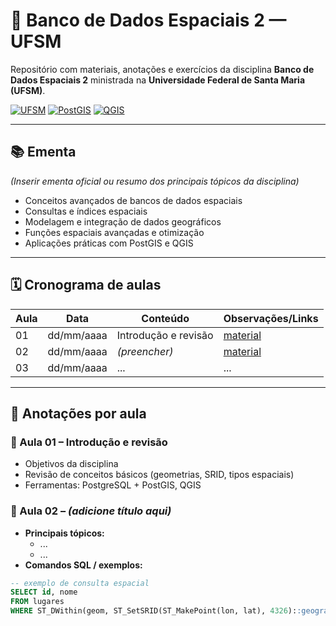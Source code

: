 # 📍 Banco de Dados Espaciais 2 — UFSM

Repositório com materiais, anotações e exercícios da disciplina **Banco de Dados Espaciais 2** ministrada na **Universidade Federal de Santa Maria (UFSM)**.

[![UFSM](https://img.shields.io/badge/UFSM-%23007acc?style=flat&logo=university)](#) [![PostGIS](https://img.shields.io/badge/PostGIS-%23A6CE39?style=flat)](#) [![QGIS](https://img.shields.io/badge/QGIS-%23000000?style=flat)](#)

---

## 📚 Ementa
*(Inserir ementa oficial ou resumo dos principais tópicos da disciplina)*

- Conceitos avançados de bancos de dados espaciais  
- Consultas e índices espaciais  
- Modelagem e integração de dados geográficos  
- Funções espaciais avançadas e otimização  
- Aplicações práticas com PostGIS e QGIS

---

## 🗓 Cronograma de aulas

| Aula | Data       | Conteúdo | Observações/Links |
|------|------------|----------|-------------------|
| 01   | dd/mm/aaaa | Introdução e revisão | [material](aulas/aula-01.md) |
| 02   | dd/mm/aaaa | *(preencher)* | [material](aulas/aula-02.md) |
| 03   | dd/mm/aaaa | ... | ... |

---

## 📝 Anotações por aula

### 📌 Aula 01 – Introdução e revisão
- Objetivos da disciplina  
- Revisão de conceitos básicos (geometrias, SRID, tipos espaciais)  
- Ferramentas: PostgreSQL + PostGIS, QGIS

### 📌 Aula 02 – *(adicione título aqui)*
- **Principais tópicos:**  
  - ...
  - ...
- **Comandos SQL / exemplos:**  
```sql
-- exemplo de consulta espacial
SELECT id, nome
FROM lugares
WHERE ST_DWithin(geom, ST_SetSRID(ST_MakePoint(lon, lat), 4326)::geography, 1000);

